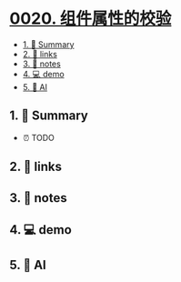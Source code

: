 # [0020. 组件属性的校验](https://github.com/Tdahuyou/react/tree/main/0020.%20%E7%BB%84%E4%BB%B6%E5%B1%9E%E6%80%A7%E7%9A%84%E6%A0%A1%E9%AA%8C)

<!-- region:toc -->
- [1. 📝 Summary](#1--summary)
- [2. 🔗 links](#2--links)
- [3. 📒 notes](#3--notes)
- [4. 💻 demo](#4--demo)
- [5. 🤖 AI](#5-🤖-ai)
<!-- endregion:toc -->

## 1. 📝 Summary

- ⏰ TODO

## 2. 🔗 links

## 3. 📒 notes

## 4. 💻 demo

## 5. 🤖 AI
